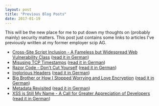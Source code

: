```yaml
---
layout: post
title: "Previous Blog Posts"
date: 2017-01-19
---
```


This will be the new place for me to put down my thoughts on (probably mainly) security matters. This post just contains some links to articles I've previously written at my former employer scip AG.

- [Cross-Site Script Inclusion - A Fameless but Widespread Web Vulnerability Class](https://www.scip.ch/en/?labs.20160414) ([read it in German](https://www.scip.ch/?labs.20160414))
- [Misusing TCP Timestamps](https://www.scip.ch/en/?labs.20150305) ([read it in German](https://www.scip.ch/?labs.20150305))
- [Razor Code - Don't Cut Yourself](https://www.scip.ch/en/?labs.20170105) ([read it in German](https://www.scip.ch/?labs.20170105))
- [Inglorious Headers](https://www.scip.ch/en/?labs.20160121) ([read it in German](https://www.scip.ch/?labs.20160121))
- [Big Brother or How I Stopped Worrying and Love Encryption](https://www.scip.ch/en/?labs.20151217) ([read it in German](https://www.scip.ch/?labs.20151217))
- [Metadata Revisited](https://www.scip.ch/en/?labs.20150820) ([read it in German](https://www.scip.ch/?labs.20150820))
- [XSS is Still My Name - A Call for Greater Appreciation of Developers](https://www.scip.ch/en/?labs.20161110) ([read it in German](https://www.scip.ch/?labs.20161110))
